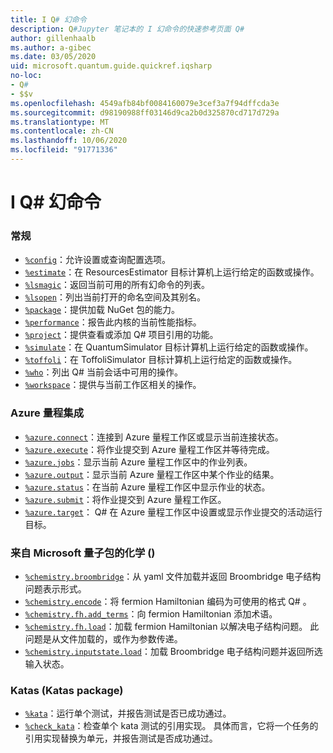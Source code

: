 ```yaml
---
title: I Q# 幻命令
description: Q#Jupyter 笔记本的 I 幻命令的快速参考页面 Q#
author: gillenhaalb
ms.author: a-gibec
ms.date: 03/05/2020
uid: microsoft.quantum.guide.quickref.iqsharp
no-loc:
- Q#
- $$v
ms.openlocfilehash: 4549afb84bf0084160079e3cef3a7f94dffcda3e
ms.sourcegitcommit: d98190988ff03146d9ca2b0d325870cd717d729a
ms.translationtype: MT
ms.contentlocale: zh-CN
ms.lasthandoff: 10/06/2020
ms.locfileid: "91771336"
---
```

# <a name="ino-locq-magic-commands"></a>I Q# 幻命令

### <a name="general"></a>常规

- [`%config`](xref:microsoft.quantum.iqsharp.magic-ref.config)：允许设置或查询配置选项。
- [`%estimate`](xref:microsoft.quantum.iqsharp.magic-ref.estimate)：在 ResourcesEstimator 目标计算机上运行给定的函数或操作。
- [`%lsmagic`](xref:microsoft.quantum.iqsharp.magic-ref.lsmagic)：返回当前可用的所有幻命令的列表。
- [`%lsopen`](xref:microsoft.quantum.iqsharp.magic-ref.lsopen)：列出当前打开的命名空间及其别名。
- [`%package`](xref:microsoft.quantum.iqsharp.magic-ref.package)：提供加载 NuGet 包的能力。
- [`%performance`](xref:microsoft.quantum.iqsharp.magic-ref.performance)：报告此内核的当前性能指标。
- [`%project`](xref:microsoft.quantum.iqsharp.magic-ref.project)：提供查看或添加 Q# 项目引用的功能。 
- [`%simulate`](xref:microsoft.quantum.iqsharp.magic-ref.simulate)：在 QuantumSimulator 目标计算机上运行给定的函数或操作。
- [`%toffoli`](xref:microsoft.quantum.iqsharp.magic-ref.toffoli)：在 ToffoliSimulator 目标计算机上运行给定的函数或操作。
- [`%who`](xref:microsoft.quantum.iqsharp.magic-ref.who)：列出 Q# 当前会话中可用的操作。
- [`%workspace`](xref:microsoft.quantum.iqsharp.magic-ref.workspace)：提供与当前工作区相关的操作。

### <a name="azure-quantum-integration"></a>Azure 量程集成

- [`%azure.connect`](xref:microsoft.quantum.iqsharp.magic-ref.azure.connect)：连接到 Azure 量程工作区或显示当前连接状态。
- [`%azure.execute`](xref:microsoft.quantum.iqsharp.magic-ref.azure.execute)：将作业提交到 Azure 量程工作区并等待完成。
- [`%azure.jobs`](xref:microsoft.quantum.iqsharp.magic-ref.azure.jobs)：显示当前 Azure 量程工作区中的作业列表。
- [`%azure.output`](xref:microsoft.quantum.iqsharp.magic-ref.azure.output)：显示当前 Azure 量程工作区中某个作业的结果。
- [`%azure.status`](xref:microsoft.quantum.iqsharp.magic-ref.azure.status)：在当前 Azure 量程工作区中显示作业的状态。
- [`%azure.submit`](xref:microsoft.quantum.iqsharp.magic-ref.azure.submit)：将作业提交到 Azure 量程工作区。
- [`%azure.target`](xref:microsoft.quantum.iqsharp.magic-ref.azure.target)： Q# 在 Azure 量程工作区中设置或显示作业提交的活动运行目标。

### <a name="chemistry-from-microsoftquantumchemistry-package"></a>来自 Microsoft 量子包的化学 () 

- [`%chemistry.broombridge`](xref:microsoft.quantum.iqsharp.magic-ref.chemistry.broombridge)：从 yaml 文件加载并返回 Broombridge 电子结构问题表示形式。
- [`%chemistry.encode`](xref:microsoft.quantum.iqsharp.magic-ref.chemistry.encode)：将 fermion Hamiltonian 编码为可使用的格式 Q# 。
- [`%chemistry.fh.add_terms`](xref:microsoft.quantum.iqsharp.magic-ref.chemistry.fh.add_terms)：向 fermion Hamiltonian 添加术语。
- [`%chemistry.fh.load`](xref:microsoft.quantum.iqsharp.magic-ref.chemistry.fh.load)：加载 fermion Hamiltonian 以解决电子结构问题。 此问题是从文件加载的，或作为参数传递。
- [`%chemistry.inputstate.load`](xref:microsoft.quantum.iqsharp.magic-ref.chemistry.inputstate.load)：加载 Broombridge 电子结构问题并返回所选输入状态。

### <a name="katas-from-microsoftquantumkatas-package"></a>Katas (Katas package) 

- [`%kata`](xref:microsoft.quantum.iqsharp.magic-ref.kata)：运行单个测试，并报告测试是否已成功通过。
- [`%check_kata`](xref:microsoft.quantum.iqsharp.magic-ref.check_kata)：检查单个 kata 测试的引用实现。
    具体而言，它将一个任务的引用实现替换为单元，并报告测试是否成功通过。
